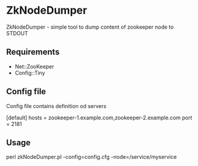 # ZkNodeDumper

ZkNodeDumper - simple tool to dump content of zookeeper node to STDOUT

## Requirements

- Net::ZooKeeper
- Config::Tiny

## Config file

Config file contains definition od servers

[default]
hosts = zookeeper-1.example.com,zookeeper-2.example.com
port = 2181

## Usage

perl zkNodeDumper.pl -config=config.cfg -node=/service/myservice
